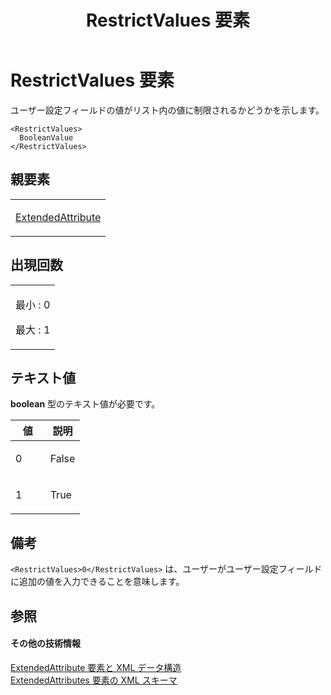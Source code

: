 ﻿---
title: RestrictValues 要素
TOCTitle: RestrictValues 要素
ms:assetid: a6aca4dd-c947-496f-bcce-a4742f73bab3
ms:mtpsurl: https://msdn.microsoft.com/ja-jp/library/Bb968626(v=office.12)
ms:contentKeyID: 16743964
ms.date: 06/30/2008
mtps_version: v=office.12
ms.translationtype: HT
---

# RestrictValues 要素

ユーザー設定フィールドの値がリスト内の値に制限されるかどうかを示します。

    <RestrictValues>
      BooleanValue
    </RestrictValues>

## 親要素

<table>
<colgroup>
<col style="width: 100%" />
</colgroup>
<tbody>
<tr class="odd">
<td><p><a href="extendedattribute-element.md">ExtendedAttribute</a></p></td>
</tr>
</tbody>
</table>


## 出現回数


<table>
<colgroup>
<col style="width: 100%" />
</colgroup>
<tbody>
<tr class="odd">
<td><p>最小 : 0</p>
<p>最大 : 1</p></td>
</tr>
</tbody>
</table>


## テキスト値

**boolean** 型のテキスト値が必要です。

<table>
<colgroup>
<col style="width: 50%" />
<col style="width: 50%" />
</colgroup>
<thead>
<tr class="header">
<th>値</th>
<th>説明</th>
</tr>
</thead>
<tbody>
<tr class="odd">
<td><p>0</p></td>
<td><p>False</p></td>
</tr>
<tr class="even">
<td><p>1</p></td>
<td><p>True</p></td>
</tr>
</tbody>
</table>


## 備考

`<RestrictValues>0</RestrictValues>` は、ユーザーがユーザー設定フィールドに追加の値を入力できることを意味します。

## 参照

#### その他の技術情報

[ExtendedAttribute 要素と XML データ構造](extendedattribute-elements-and-xml-structure.md)  
[ExtendedAttributes 要素の XML スキーマ](xml-schema-for-the-extendedattributes-element.md)

